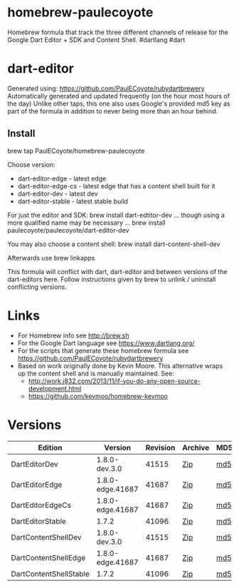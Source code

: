 homebrew-paulecoyote
====================

Homebrew formula that track the three different channels of release for the Google Dart Editor + SDK and Content Shell.  #dartlang #dart

dart-editor
===========

Generated using: https://github.com/PaulECoyote/rubydartbrewery
Automatically generated and updated frequently (on the hour most hours of the day)
Unlike other taps, this one also uses Google's provided md5 key as part of the formula in addition to never being more than an hour behind.

Install
-------
brew tap PaulECoyote/homebrew-paulecoyote

Choose version:
* dart-editor-edge - latest edge
* dart-editor-edge-cs - latest edge that has a content shell built for it
* dart-editor-dev - latest dev
* dart-editor-stable - latest stable build

For just the editor and SDK:
brew install dart-edtitor-dev
... though using a more qualified name may be necessary ...
brew install paulecoyote/paulecoyote/dart-editor-dev

You may also choose a content shell:
brew install dart-content-shell-dev

Afterwards use 
brew linkapps

This formula will conflict with dart, dart-editor and between versions of the dart-editors here.  Follow instructions given by brew to unlink / uninstall conflicting versions.

Links
=====
* For Homebrew info see http://brew.sh
* For the Google Dart language see https://www.dartlang.org/
* For the scripts that generate these homebrew formula see https://github.com/PaulECoyote/rubydartbrewery
* Based on work originally done by Kevin Moore. This alternative wraps up the content shell and is manually maintained.  See: 
    * http://work.j832.com/2013/11/if-you-do-any-open-source-development.html
    * https://github.com/kevmoo/homebrew-kevmoo

Versions
========
| Edition | Version | Revision | Archive | MD5 | Notes |
| ------- | ------- | -------- | ------- | --- | ----- |
| DartEditorDev | 1.8.0-dev.3.0 | 41515 | [Zip](https://storage.googleapis.com/dart-archive/channels/dev/release/41515/editor/darteditor-macos-x64.zip) | [md5](https://storage.googleapis.com/dart-archive/channels/dev/release/41515/editor/darteditor-macos-x64.zip.md5sum) | [Changes](https://storage.googleapis.com/dart-archive/channels/dev/release/latest/changelog.html) |
| DartEditorEdge | 1.8.0-edge.41687 | 41687 | [Zip](https://storage.googleapis.com/dart-archive/channels/be/raw/41687/editor/darteditor-macos-x64.zip) | [md5](https://storage.googleapis.com/dart-archive/channels/be/raw/41687/editor/darteditor-macos-x64.zip.md5sum) | - |
| DartEditorEdgeCs | 1.8.0-edge.41687 | 41687 | [Zip](https://storage.googleapis.com/dart-archive/channels/be/raw/41687/editor/darteditor-macos-x64.zip) | [md5](https://storage.googleapis.com/dart-archive/channels/be/raw/41687/editor/darteditor-macos-x64.zip.md5sum) | - |
| DartEditorStable | 1.7.2 | 41096 | [Zip](https://storage.googleapis.com/dart-archive/channels/stable/release/41096/editor/darteditor-macos-x64.zip) | [md5](https://storage.googleapis.com/dart-archive/channels/stable/release/41096/editor/darteditor-macos-x64.zip.md5sum) | [Changes](https://storage.googleapis.com/dart-archive/channels/stable/release/latest/changelog.html) |
| DartContentShellDev | 1.8.0-dev.3.0 | 41515 | [Zip](https://storage.googleapis.com/dart-archive/channels/dev/release/41515/dartium/content_shell-macos-ia32-release.zip) | [md5](https://storage.googleapis.com/dart-archive/channels/dev/release/41515/dartium/content_shell-macos-ia32-release.zip.md5sum) | - |
| DartContentShellEdge | 1.8.0-edge.41687 | 41687 | [Zip](https://storage.googleapis.com/dart-archive/channels/be/raw/41687/dartium/content_shell-macos-ia32-release.zip) | [md5](https://storage.googleapis.com/dart-archive/channels/be/raw/41687/dartium/content_shell-macos-ia32-release.zip.md5sum) | - |
| DartContentShellStable | 1.7.2 | 41096 | [Zip](https://storage.googleapis.com/dart-archive/channels/stable/release/41096/dartium/content_shell-macos-ia32-release.zip) | [md5](https://storage.googleapis.com/dart-archive/channels/stable/release/41096/dartium/content_shell-macos-ia32-release.zip.md5sum) | - |
